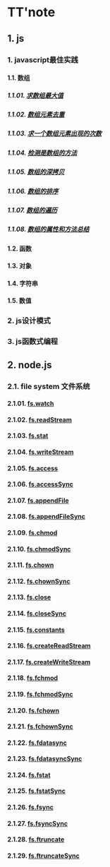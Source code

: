 # TT'note

## 1. js

### 1. javascript最佳实践

#### 1.1. 数组

##### 1.1.01. [求数组最大值](https://github.com/ivyTa/ivyTa.github.io/blob/master/js/array/01-getMax.md)
##### 1.1.02. [数组元素去重](https://github.com/ivyTa/ivyTa.github.io/blob/master/js/array/02-removeRepeat.md)
##### 1.1.03. [求一个数组元素出现的次数](https://github.com/ivyTa/ivyTa.github.io/blob/master/js/array/03-getCount.md)
##### 1.1.04. [检测是数组的方法](https://github.com/ivyTa/ivyTa.github.io/blob/master/js/array/04-isArray.md)
##### 1.1.05. [数组的深拷贝](https://github.com/ivyTa/ivyTa.github.io/blob/master/js/array/05-deepClone.md)
##### 1.1.06. [数组的排序](https://github.com/ivyTa/ivyTa.github.io/blob/master/js/array/06-sort.md)
##### 1.1.07. [数组的遍历](https://github.com/ivyTa/ivyTa.github.io/blob/master/js/array/07-traversal.md)
##### 1.1.08. [数组的属性和方法总结](https://github.com/ivyTa/ivyTa.github.io/blob/master/js/array/properties&methods.md)

#### 1.2. 函数
#### 1.3. 对象
#### 1.4. 字符串
#### 1.5. 数值

### 2. js设计模式

### 3. js函数式编程

## 2. node.js

### 2.1. file system 文件系统

#### 2.1.01. [fs.watch](https://github.com/ivyTa/ivyTa.github.io/blob/master/node/fileSystem/01-fs.watch.md)
#### 2.1.02. [fs.readStream](https://github.com/ivyTa/ivyTa.github.io/blob/master/node/fileSystem/02-fs.readStream.md)
#### 2.1.03. [fs.stat](https://github.com/ivyTa/ivyTa.github.io/blob/master/node/fileSystem/03-fs.stat.md)
#### 2.1.04. [fs.writeStream](https://github.com/ivyTa/ivyTa.github.io/blob/master/node/fileSystem/04-fs.writeStream.md)
#### 2.1.05. [fs.access](https://github.com/ivyTa/ivyTa.github.io/blob/master/node/fileSystem/05-fs.access.md)
#### 2.1.06. [fs.accessSync](https://github.com/ivyTa/ivyTa.github.io/blob/master/node/fileSystem/06-fs.accessSync.md)
#### 2.1.07. [fs.appendFile](https://github.com/ivyTa/ivyTa.github.io/blob/master/node/fileSystem/07-fs.appendFile.md)
#### 2.1.08. [fs.appendFileSync](https://github.com/ivyTa/ivyTa.github.io/blob/master/node/fileSystem/08-fs.appendFileSync.md)
#### 2.1.09. [fs.chmod](https://github.com/ivyTa/ivyTa.github.io/blob/master/node/fileSystem/09-fs.chmod.md)
#### 2.1.10. [fs.chmodSync](https://github.com/ivyTa/ivyTa.github.io/blob/master/node/fileSystem/10-fs.chmodSync.md)
#### 2.1.11. [fs.chown](https://github.com/ivyTa/ivyTa.github.io/blob/master/node/fileSystem/11-fs.chown.md)
#### 2.1.12. [fs.chownSync](https://github.com/ivyTa/ivyTa.github.io/blob/master/node/fileSystem/12-fs.chownSync.md)
#### 2.1.13. [fs.close](https://github.com/ivyTa/ivyTa.github.io/blob/master/node/fileSystem/13-fs.close.md)
#### 2.1.14. [fs.closeSync](https://github.com/ivyTa/ivyTa.github.io/blob/master/node/fileSystem/14-fs.closeSync.md)
#### 2.1.15. [fs.constants](https://github.com/ivyTa/ivyTa.github.io/blob/master/node/fileSystem/15-fs.constants.md)
#### 2.1.16. [fs.createReadStream](https://github.com/ivyTa/ivyTa.github.io/blob/master/node/fileSystem/16-fs.createReadStream.md)
#### 2.1.17. [fs.createWriteStream](https://github.com/ivyTa/ivyTa.github.io/blob/master/node/fileSystem/17-fs.createWriteStream.md)
#### 2.1.18. [fs.fchmod](https://github.com/ivyTa/ivyTa.github.io/blob/master/node/fileSystem/18-fs.fchmod.md)
#### 2.1.19. [fs.fchmodSync](https://github.com/ivyTa/ivyTa.github.io/blob/master/node/fileSystem/19-fs.fchmodSync.md)
#### 2.1.20. [fs.fchown](https://github.com/ivyTa/ivyTa.github.io/blob/master/node/fileSystem/20-fs.fchown.md)
#### 2.1.21. [fs.fchownSync](https://github.com/ivyTa/ivyTa.github.io/blob/master/node/fileSystem/21-fs.fchownSync.md)
#### 2.1.22. [fs.fdatasync](https://github.com/ivyTa/ivyTa.github.io/blob/master/node/fileSystem/22-fs.fdatasync.md)
#### 2.1.23. [fs.fdatasyncSync](https://github.com/ivyTa/ivyTa.github.io/blob/master/node/fileSystem/23-fs.fdatasyncSync.md)
#### 2.1.24. [fs.fstat](https://github.com/ivyTa/ivyTa.github.io/blob/master/node/fileSystem/24-fs.fstat.md)
#### 2.1.25. [fs.fstatSync](https://github.com/ivyTa/ivyTa.github.io/blob/master/node/fileSystem/25-fs.fstatSync.md)
#### 2.1.26. [fs.fsync](https://github.com/ivyTa/ivyTa.github.io/blob/master/node/fileSystem/26-fs.fsync.md)
#### 2.1.27. [fs.fsyncSync](https://github.com/ivyTa/ivyTa.github.io/blob/master/node/fileSystem/27-fs.fsyncSync.md)
#### 2.1.28. [fs.ftruncate](https://github.com/ivyTa/ivyTa.github.io/blob/master/node/fileSystem/28-fs.ftruncate.md)
#### 2.1.29. [fs.ftruncateSync](https://github.com/ivyTa/ivyTa.github.io/blob/master/node/fileSystem/29-fs.ftruncateSync.md)
